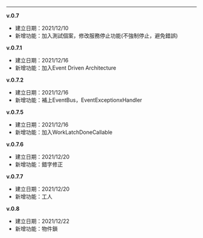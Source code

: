 
------
**v.0.7**
- 建立日期：2021/12/10
- 新增功能：加入測試個案，修改服務停止功能(不強制停止，避免錯誤)


**v.0.7.1**
- 建立日期：2021/12/16 
- 新增功能：加入Event Driven Architecture

**v.0.7.2**
- 建立日期：2021/12/16 
- 新增功能：補上EventBus，EventExceptionxHandler

**v.0.7.5**
- 建立日期：2021/12/16 
- 新增功能：加入WorkLatchDoneCallable

**v.0.7.6**
- 建立日期：2021/12/20 
- 新增功能：錯字修正

**v.0.7.7**
- 建立日期：2021/12/20 
- 新增功能：工人

**v.0.8**
- 建立日期：2021/12/22 
- 新增功能：物件鎖